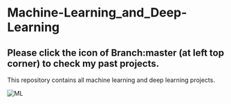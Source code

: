# Machine-Learning_and_Deep-Learning
## Please click the icon of Branch:master (at left top corner) to check my past projects. 

This repository contains all machine learning and deep learning projects.

![ML](https://user-images.githubusercontent.com/20247211/66726869-858c2900-edf0-11e9-862f-1802f693a7af.jpg)

